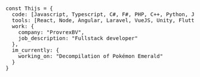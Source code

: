 <pre>const Thijs = {
  code: [Javascript, Typescript, C#, F#, PHP, C++, Python, Java, Blade, Dart, SQL, CSS],
  tools: [React, Node, Angular, Laravel, VueJS, Unity, Flutter],
  work: {
    company: "ProvrexBV",
    job_description: "Fullstack developer"
  },
  im_currently: {
    working_on: "Decompilation of Pokémon Emerald"
  }
}</pre>
